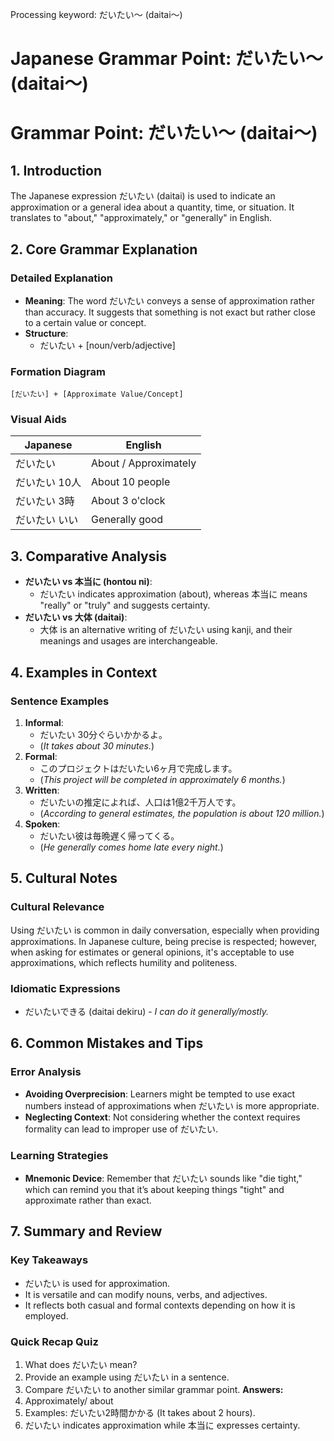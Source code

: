 Processing keyword: だいたい〜 (daitai〜)
# Japanese Grammar Point: だいたい〜 (daitai〜)
# Grammar Point: だいたい〜 (daitai〜)
## 1. Introduction
The Japanese expression だいたい (daitai) is used to indicate an approximation or a general idea about a quantity, time, or situation. It translates to "about," "approximately," or "generally" in English.
## 2. Core Grammar Explanation
### Detailed Explanation
- **Meaning**: The word だいたい conveys a sense of approximation rather than accuracy. It suggests that something is not exact but rather close to a certain value or concept.
- **Structure**: 
  - だいたい + [noun/verb/adjective]
  
### Formation Diagram
```
[だいたい] + [Approximate Value/Concept]
```
### Visual Aids
| Japanese      | English             |
|---------------|---------------------|
| だいたい      | About / Approximately |
| だいたい 10人 | About 10 people     |
| だいたい 3時  | About 3 o'clock     |
| だいたい いい  | Generally good      |
## 3. Comparative Analysis
- **だいたい vs 本当に (hontou ni)**: 
  - だいたい indicates approximation (about), whereas 本当に means "really" or "truly" and suggests certainty.
- **だいたい vs 大体 (daitai)**: 
  - 大体 is an alternative writing of だいたい using kanji, and their meanings and usages are interchangeable.
## 4. Examples in Context
### Sentence Examples
1. **Informal**:  
   - だいたい 30分ぐらいかかるよ。  
   - (*It takes about 30 minutes.*)
2. **Formal**:  
   - このプロジェクトはだいたい6ヶ月で完成します。  
   - (*This project will be completed in approximately 6 months.*)
3. **Written**:  
   - だいたいの推定によれば、人口は1億2千万人です。  
   - (*According to general estimates, the population is about 120 million.*)
4. **Spoken**:  
   - だいたい彼は毎晩遅く帰ってくる。  
   - (*He generally comes home late every night.*)
## 5. Cultural Notes
### Cultural Relevance
Using だいたい is common in daily conversation, especially when providing approximations. In Japanese culture, being precise is respected; however, when asking for estimates or general opinions, it's acceptable to use approximations, which reflects humility and politeness.
### Idiomatic Expressions
- だいたいできる (daitai dekiru) - *I can do it generally/mostly.*
  
## 6. Common Mistakes and Tips
### Error Analysis
- **Avoiding Overprecision**: Learners might be tempted to use exact numbers instead of approximations when だいたい is more appropriate.
- **Neglecting Context**: Not considering whether the context requires formality can lead to improper use of だいたい.
### Learning Strategies
- **Mnemonic Device**: Remember that だいたい sounds like "die tight," which can remind you that it’s about keeping things "tight" and approximate rather than exact.
## 7. Summary and Review
### Key Takeaways
- だいたい is used for approximation.
- It is versatile and can modify nouns, verbs, and adjectives.
- It reflects both casual and formal contexts depending on how it is employed.
### Quick Recap Quiz
1. What does だいたい mean?
2. Provide an example using だいたい in a sentence.
3. Compare だいたい to another similar grammar point.
**Answers:** 
1. Approximately/ about
2. Examples: だいたい2時間かかる (It takes about 2 hours).
3. だいたい indicates approximation while 本当に expresses certainty.
